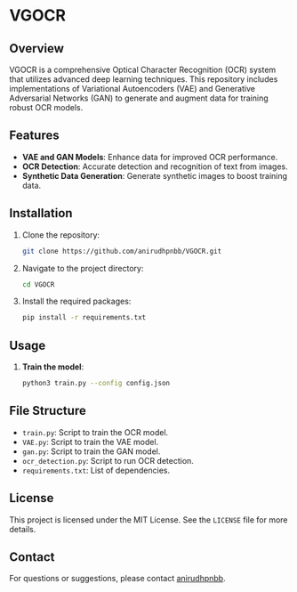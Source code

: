 # VGOCR

## Overview

VGOCR is a comprehensive Optical Character Recognition (OCR) system that utilizes advanced deep learning techniques. This repository includes implementations of Variational Autoencoders (VAE) and Generative Adversarial Networks (GAN) to generate and augment data for training robust OCR models.

## Features

- **VAE and GAN Models**: Enhance data for improved OCR performance.
- **OCR Detection**: Accurate detection and recognition of text from images.
- **Synthetic Data Generation**: Generate synthetic images to boost training data.

## Installation

1. Clone the repository:
   ```bash
   git clone https://github.com/anirudhpnbb/VGOCR.git
   ```
2. Navigate to the project directory:
   ```bash
   cd VGOCR
   ```
3. Install the required packages:
   ```bash
   pip install -r requirements.txt
   ```

## Usage

1. **Train the model**:
   ```bash
   python3 train.py --config config.json
   ```

## File Structure

- `train.py`: Script to train the OCR model.
- `VAE.py`: Script to train the VAE model.
- `gan.py`: Script to train the GAN model.
- `ocr_detection.py`: Script to run OCR detection.
- `requirements.txt`: List of dependencies.

## License

This project is licensed under the MIT License. See the `LICENSE` file for more details.

## Contact

For questions or suggestions, please contact [anirudhpnbb](https://github.com/anirudhpnbb).